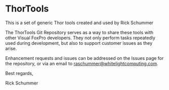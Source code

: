 # ThorTools

This is a set of generic Thor tools created and used by Rick Schummer

The ThorTools Git Repository serves as a way to share these tools with other Visual FoxPro developers. They not only perform tasks repeatedly used during development, but also to support customer issues as they arise.

Enhancement requests and issues can be addressed on the Issues page for the repository, or via an email to raschummer@whitelightcomputing.com.

Best regards, 

Rick Schummer